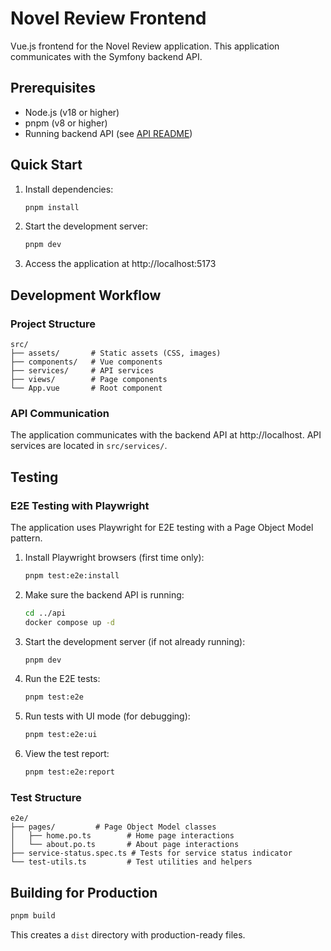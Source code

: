 # Novel Review Frontend

Vue.js frontend for the Novel Review application. This application communicates with the Symfony backend API.

## Prerequisites

- Node.js (v18 or higher)
- pnpm (v8 or higher)
- Running backend API (see [API README](../api/README.md))

## Quick Start

1. Install dependencies:
   ```sh
   pnpm install
   ```

2. Start the development server:
   ```sh
   pnpm dev
   ```

3. Access the application at http://localhost:5173

## Development Workflow

### Project Structure

```
src/
├── assets/       # Static assets (CSS, images)
├── components/   # Vue components
├── services/     # API services
├── views/        # Page components
└── App.vue       # Root component
```

### API Communication

The application communicates with the backend API at http://localhost. API services are located in `src/services/`.

## Testing

### E2E Testing with Playwright

The application uses Playwright for E2E testing with a Page Object Model pattern.

1. Install Playwright browsers (first time only):
   ```sh
   pnpm test:e2e:install
   ```

2. Make sure the backend API is running:
   ```sh
   cd ../api
   docker compose up -d
   ```

3. Start the development server (if not already running):
   ```sh
   pnpm dev
   ```

4. Run the E2E tests:
   ```sh
   pnpm test:e2e
   ```

5. Run tests with UI mode (for debugging):
   ```sh
   pnpm test:e2e:ui
   ```

6. View the test report:
   ```sh
   pnpm test:e2e:report
   ```

### Test Structure

```
e2e/
├── pages/         # Page Object Model classes
│   ├── home.po.ts        # Home page interactions
│   └── about.po.ts       # About page interactions
├── service-status.spec.ts # Tests for service status indicator
└── test-utils.ts         # Test utilities and helpers
```

## Building for Production

```sh
pnpm build
```

This creates a `dist` directory with production-ready files.
